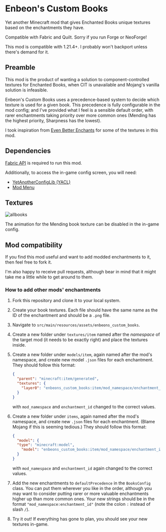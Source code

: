 # Enbeon's Custom Books

Yet another Minecraft mod that gives Enchanted Books unique textures based on the enchantments they have.

Compatible with Fabric and Quilt. Sorry if you run Forge or NeoForge!

This mod is compatible with 1.21.4+. I probably won't backport unless there's demand for it.

## Preamble

This mod is the product of wanting a solution to component-controlled textures for Enchanted Books,
when CIT is unavailable and Mojang's vanilla solution is infeasible.

Enbeon's Custom Books uses a precedence-based system to decide which texture is used for a given book.
This precedence is fully configurable in the mod config; and I've provided what I feel is a sensible default order,
with rarer enchantments taking priority over more common ones (Mending has the highest priority, Sharpness has the lowest).

I took inspiration from [Even Better Enchants](https://modrinth.com/resourcepack/even-better-enchants) for some of the textures in this mod.

## Dependencies

[Fabric API](https://github.com/FabricMC/fabric) is required to run this mod.

Additionally, to access the in-game config screen, you will need:
- [YetAnotherConfigLib (YACL)](https://github.com/isXander/YetAnotherConfigLib)
- [Mod Menu](https://github.com/TerraformersMC/ModMenu)

## Textures

![allbooks](https://github.com/user-attachments/assets/45d09a3c-197b-4336-9ffa-aaabd64be4bd)

The animation for the Mending book texture can be disabled in the in-game config.

## Mod compatibility

If you find this mod useful and want to add modded enchantments to it, then feel free to fork it.

I'm also happy to receive pull requests, although bear in mind that it might take me a little while to get around to them.

### How to add other mods' enchantments

1. Fork this repository and clone it to your local system.
2. Create your book textures. Each file should have the same name as the ID of the enchantment and should be a `.png` file.
3. Navigate to `src/main/resources/assets/enbeons_custom_books`.
4. Create a new folder under `textures/item` named after the *namespace* of the target mod (it needs to be exactly right) and place the textures inside.

5. Create a new folder under `models/item`, again named after the mod's namespace, and create new model `.json` files for each enchantment.
   They should follow this format:
    ```json
   {
      "parent": "minecraft:item/generated",
      "textures": {
        "layer0": "enbeons_custom_books:item/mod_namespace/enchantment_id"
      }
    }
   ```
   with `mod_namespace` and `enchantment_id` changed to the correct values.

6. Create a new folder under `items`, again named after the mod's namespace, and create new `.json` files for each enchantment. (Blame Mojang if this is seeming tedious.)
   They should follow this format:
    ```json
    {
      "model": {
      "type": "minecraft:model",
        "model": "enbeons_custom_books:item/mod_namespace/enchantment_id"
      }
    }
    ```
   with `mod_namespace` and `enchantment_id` again changed to the correct values.

7. Add the new enchantments to `defaultPrecedence` in the `BooksConfig` class.
   You can put them wherever you like in the order, although you may want to consider putting rarer or more valuable enchantments higher up than more common ones.
   Your new strings should be in the format `"mod_namespace:enchantment_id"` (note the colon `:` instead of slash `/`).
8. Try it out! If everything has gone to plan, you should see your new textures in-game.
    
